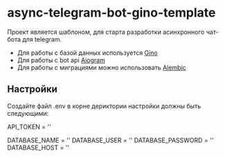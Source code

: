 # async-telegram-bot-gino-template

Проект является шаблоном, для старта разработки асинхронного чат-бота для telegram.
- Для работы с базой данных используется [Gino](https://github.com/python-gino/gino)
- Для работы с bot api [Aiogram](https://github.com/aiogram/aiogram)
- Для работы с миграциями можно использовать [Alembic](https://alembic.sqlalchemy.org/en/latest/)

## Настройки

Создайте файл .env в корне дериктории настройки должны быть следующими:

API_TOKEN = ''

DATABASE_NAME = ''
DATABASE_USER = ''
DATABASE_PASSWORD = ''
DATABASE_HOST = ''